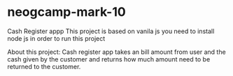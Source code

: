 # neogcamp-mark-10
Cash Register appp
This project is based on vanila js
you need to install node js in order to run this project

About this project:
Cash register app takes an bill amount from user and the cash given by the customer and returns how much amount need to be returned to the customer.
